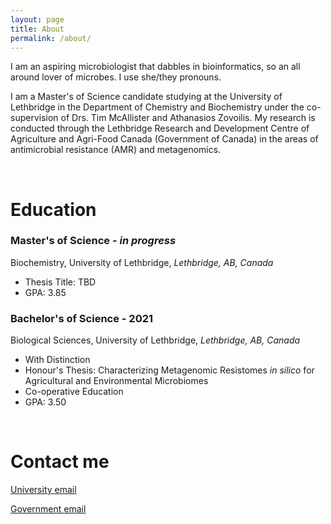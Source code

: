 ```yaml
---
layout: page
title: About
permalink: /about/
---
```


I am an aspiring microbiologist that dabbles in bioinformatics, so an all around lover of microbes. I use she/they pronouns.

I am a Master's of Science candidate studying at the University of Lethbridge in the Department of Chemistry and Biochemistry under the co-supervision of Drs. Tim McAllister and Athanasios Zovoilis. My research is conducted through the Lethbridge Research and Development Centre of Agriculture and Agri-Food Canada (Government of Canada) in the areas of antimicrobial resistance (AMR) and metagenomics.

<br>

# Education

### Master's of Science - <i>in progress</i>

Biochemistry, University of Lethbridge, <i>Lethbridge, AB, Canada</i>
<ul>
  <li>Thesis Title: TBD</li>
  <li>GPA: 3.85</li>
</ul>

### Bachelor's of Science - 2021

Biological Sciences, University of Lethbridge, <i>Lethbridge, AB, Canada</i>

<ul>
  <li>With Distinction</li>
  <li>Honour's Thesis: Characterizing Metagenomic Resistomes <i>in silico</i> for Agricultural and Environmental Microbiomes</li>
  <li>Co-operative Education</li>
  <li>GPA: 3.50</li>
</ul>

<br>

# Contact me

[University email](mailto:catrione.lee@uleth.ca)

[Government email](mailto:catrione.lee@agr.gc.ca)
